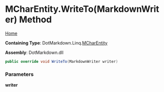 # MCharEntity\.WriteTo\(MarkdownWriter\) Method

[Home](../../../../README.md)

**Containing Type**: DotMarkdown\.Linq\.[MCharEntity](../README.md)

**Assembly**: DotMarkdown\.dll

```csharp
public override void WriteTo(MarkdownWriter writer)
```

### Parameters

**writer**